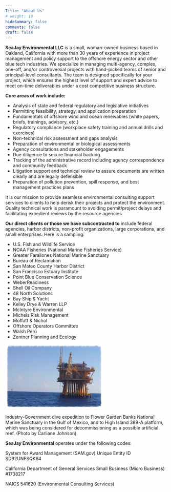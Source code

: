 ```yaml
---
Title: "About Us"
# weight: 10
hideSummary: false
comments: false
draft: false
---
```


**SeaJay Environmental LLC** is a small, woman-owned business based in Oakland, California with more than 30 years of experience in project management and policy support to the offshore energy sector and other blue tech industries. We specialize in managing multi-agency, complex, one-off, and/or controversial projects with hand-picked teams of senior and principal-level consultants. The team is designed specifically for your project, which ensures the highest level of support and expert advice to meet on-time deliverables under a cost competitive business structure. 

**Core areas of work include:** 

* Analysis of state and federal regulatory and legislative initiatives 
* Permitting feasibility, strategy, and application preparation
* Fundamentals of offshore wind and ocean renewables (white papers, briefs, trainings, advisory, etc.)
* Regulatory compliance (workplace safety training and annual drills and exercises)
* Non-technical risk assessment and gaps analysis
* Preparation of environmental or biological assessments
* Agency consultations and stakeholder engagements
* Due diligence to secure financial backing
* Tracking of the administrative record including agency correspondence and community feedback
* Litigation support and technical review to assure documents are written clearly and are legally defensible
* Preparation of pollution prevention, spill response, and best management practices plans

It is our mission to provide seamless environmental consulting support services to clients to help derisk their projects and protect the environment. Quality technical work is paramount to avoiding permit/project delays and facilitating expedient reviews by the resource agencies. 

**Our direct clients or those we have subcontracted to** include federal agencies, harbor districts, non-profit organizations, large corporations, and small enterprises. Here is a sampling:

* U.S. Fish and Wildlife Service
* NOAA Fisheries (National Marine Fisheries Service)
* Greater Farallones National Marine Sanctuary
* Bureau of Reclamation
* San Mateo County Harbor District
* San Francisco Estuary Institute
* Point Blue Conservation Science
* WeberReadiness
* Shell Oil Company
* 48 North Solutions
* Bay Ship & Yacht
* Kelley Drye & Warren LLP
* McIntyre Environmental
* Michels Risk Management
* Moffatt & Nichol
* Offshore Operators Committee
* Walsh Perú
* Zentner Planning and Ecology

![platform](/images/platform.png)

Industry-Government dive expedition to Flower Garden Banks National Marine 
Sanctuary in the Gulf of Mexico, and to High Island 389-A platform, which 
was being considered for decommissioning as a possible artificial reef. 
(Photo by Carliane Johnson)

**SeaJay Environmental** operates under the following codes:

System for Award Management (SAM.gov) Unique Entity ID SD92UNFSQK64

California Department of General Services Small Business (Micro Business) #1738217

NAICS 541620 (Environmental Consulting Services)
